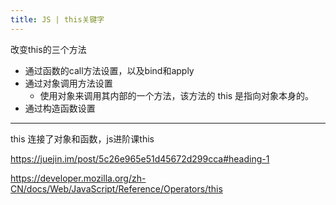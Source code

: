 ```yaml
---
title: JS | this关键字
---
```

改变this的三个方法
- 通过函数的call方法设置，以及bind和apply
- 通过对象调用方法设置
  - 使用对象来调用其内部的一个方法，该方法的 this 是指向对象本身的。
- 通过构造函数设置

---
this 连接了对象和函数，js进阶课this

https://juejin.im/post/5c26e965e51d45672d299cca#heading-1

https://developer.mozilla.org/zh-CN/docs/Web/JavaScript/Reference/Operators/this